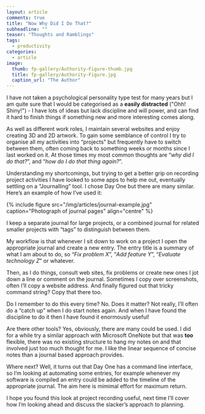 ```yaml
---
layout: article
comments: true
title: "Now Why Did I Do That?"
subheadline: ""
teaser: "Thoughts and Ramblings"
tags:
  - productivity
categories:
  - article
image:
  thumb: fp-gallery/Authority-Figure-thumb.jpg
  title: fp-gallery/Authority-Figure.jpg
  caption_url: "The Author"
---
```


I have not taken a psychological personality type test for many years but I am quite sure that I would be categorised as a 
**easily distracted** ("Ohh! Shiny!") - I have lots of ideas but lack discipline and will power, and can find it hard to 
finish things if something new and more interesting comes along.

As well as different work roles, I maintain several websites and enjoy creating 3D and 2D artwork. To gain some 
semblance of control I try to organise all my activities into “projects" but frequently have to switch between them, 
often coming back to something weeks or months since I last worked on it. At those times my most common thoughts are 
“*why did I do that?*”, and “*how do I do that thing again?*”.

Understanding my shortcomings, but trying to get a better grip on recording project activities I have looked to 
some apps to help me out, eventually settling on a “Journalling” tool. I chose Day One but there are many similar. 
Here’s an example of how I’ve used it:

{% include figure src="/img/articles/journal-example.jpg" caption="Photograph of journal pages" align="centre" %}

I keep a separate journal for large projects, or a combined journal for related smaller projects with “tags” to 
distinguish between them.

My workflow is that whenever I sit down to work on a project I open the appropriate journal and create a new entry. 
The entry title is a summary of what I am about to do, so “*Fix problem X*”, “*Add feature Y*”, 
“*Evaluate technology Z*” or whatever.

Then, as I do things, consult web sites, fix problems or create new ones I jot down a line or comment on the journal. 
Sometimes I copy over screenshots, often I’ll copy a website address. And finally figured out that tricky 
command string? Copy that there too.

Do I remember to do this every time? No. Does it matter? Not really, I’ll often do a “catch up” when I do 
start notes again. And when I have found the discipline to do it then I have found it enormously useful!

Are there other tools? Yes, obviously, there are many could be used. I did for a while try a similar approach 
with Microsoft OneNote but that was <b>too</b> flexible, there was no existing structure to hang my notes 
on and that involved just too much thought for me. I like the linear sequence of concise notes than a 
journal based approach provides.

Where next? Well, it turns out that Day One has a command line interface, so I’m looking at automating 
some entries, for example whenever my software is compiled an entry could be added to the timeline of 
the appropriate journal. The aim here is mimimal effort for maximum return.

I hope you found this look at project recording useful, next time I’ll cover how I’m looking ahead and 
discuss the slacker’s approach to planning.